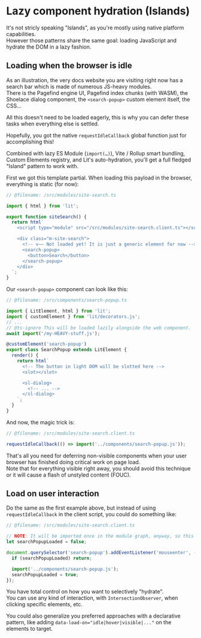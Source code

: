 # Lazy component hydration (Islands)

It's not stricly speaking "Islands", as you're mostly using native platform capabilities.  
However those patterns share the same goal: loading JavaScript and hydrate the
DOM in a lazy fashion.

## Loading when the browser is idle

As an illustration, the very docs website you are visiting right now has a search bar which is made of numerous JS-heavy modules.  
There is the Pagefind engine UI, Pagefind index chunks (with WASM), the Shoelace dialog component, the `<search-popup>` custom element itself, the CSS…

All this doesn't need to be loaded eagerly, this is why you can defer these tasks when
everything else is settled.

Hopefully, you got the native `requestIdleCallback` global function just for accomplishing this!

Combined with lazy ES Module (`import(…)`), Vite / Rollup smart bundling, Custom Elements registry, and Lit's auto-hydration, you'll get a full fledged "Island" pattern to work with.

First we got this template partial. When loading this payload in the browser, everything is static (for now):

```ts twoslash
// @filename: /src/modules/site-search.ts

import { html } from 'lit';

export function siteSearch() {
  return html`
    <script type="module" src="/src/modules/site-search.client.ts"></script>

    <div class="m-site-search">
      <!-- v—— Not loaded yet! It is just a generic element for now -->
      <search-popup>
        <button>Search</button>
      </search-popup>
    </div>
  `;
}
```

Our `<search-popup>` component can look like this:

```ts twoslash
// @filename: /src/components/search-popup.ts

import { LitElement, html } from 'lit';
import { customElement } from 'lit/decorators.js';
// ...
// @ts-ignore This will be loaded lazily alongside the web component.
await import('/my-HEAVY-stuff.js');

@customElement('search-popup')
export class SearchPopup extends LitElement {
  render() {
    return html`
      <!-- The button in light DOM will be slotted here -->
      <slot></slot>

      <sl-dialog>
        <!-- ... -->
      </sl-dialog>
    `;
  }
}
```

And now, the magic trick is:

```ts twoslash
// @filename: /src/modules/site-search.client.ts

requestIdleCallback(() => import('../components/search-popup.js'));
```

That's all you need for deferring non-visible components when your user browser has finished doing critical work on page load.  
Note that for everything visible right away, you should avoid this technique
or it will cause a flash of unstyled content (FOUC).

## Load on user interaction

Do the same as the first example above, but instead of using `requestIdleCallback` in
the client script, you could do something like:

```ts twoslash
// @filename: /src/modules/site-search.client.ts

// NOTE: It will be imported once in the module graph, anyway, so this check is optional.
let searchPopupLoaded = false;

document.querySelector('search-popup').addEventListener('mouseenter', () => {
  if (searchPopupLoaded) return;

  import('../components/search-popup.js');
  searchPopupLoaded = true;
});
```

You have total control on how you want to selectively "hydrate".  
You can
use any kind of interaction, with `IntersectionObserver`, when clicking specific elements, etc.

You could also generalize you preferred approaches with a declarative pattern, like adding `data-load-on="idle|hover|visible|..."` on the elements to target.
